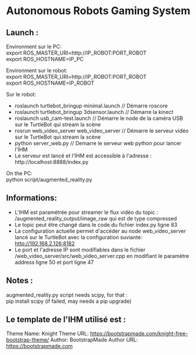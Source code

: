 # Autonomous Robots Gaming System

## Launch :
Environment sur le PC:  
export ROS_MASTER_URI=http://IP_ROBOT:PORT_ROBOT  
export ROS_HOSTNAME=IP_PC  

Environment sur le robot:  
export ROS_MASTER_URI=http://IP_ROBOT:PORT_ROBOT  
export ROS_HOSTNAME=IP_ROBOT  

Sur le robot:  
 - roslaunch turtlebot_bringup minimal.launch // Démarre roscore  
 - roslaunch turtlebot_bringup 3dsensor.launch // Démarre la kinect  
 - roslaunch usb_cam-test.launch // Démarre le node de la caméra USB sur le TurtleBot qui stream la scène  
 - rosrun web_video_server web_video_server // Démarre le serveur vidéo sur le TurtleBot qui stream la scène  
 - python server_web.py // Demarre le serveur web python pour lancer l'IHM  
 - Le serveur est lancé et l'IHM est accessible à l'adresse : http://localhost:8888/index.py  

On the PC:  
python script/augmented_reality.py  

## Informations:  
 - L'IHM est paramétrée pour streamer le flux vidéo du topic : /augmented_reality_output/image_raw qui est de type compressed  
 - Le topic peut être changé dans le code du fichier index.py ligne 83  
 - La configuration actuelle permet d'accéder au node web_video_server lancé sur le TurtleBot avec la configuration suviante: http://192.168.2.126:8182  
 - Le port et l'adresse IP sont modifiables dans le fichier /web_video_server/src/web_video_server.cpp en modifiant le paramètre address ligne 50 et port ligne 47  

## Notes :
augmented_reality.py script needs scipy, for that :  
pip install scipy (if failed, may needs a pip upgrade)  




## Le template de l'IHM utilisé est :

Theme Name: Knight
Theme URL: https://bootstrapmade.com/knight-free-bootstrap-theme/
Author: BootstrapMade
Author URL: https://bootstrapmade.com
